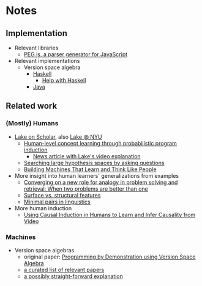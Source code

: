# Notes

## Implementation

- Relevant libraries
	- [PEG.js, a parser generator for JavaScript](https://pegjs.org/)
- Relevant implementations
	- Version space algebra
		- [Haskell](https://github.com/creswick/HaVSA)
			- [Help with Haskell](http://learnyouahaskell.com/chapters)
		- [Java](https://code.google.com/archive/p/jversionspaces/)


## Related work

### (Mostly) Humans
- [Lake on Scholar](https://scholar.google.com/citations), also [Lake @ NYU](http://cims.nyu.edu/~brenden/)
	- [Human-level concept learning through probabilistic program induction](https://staff.fnwi.uva.nl/t.e.j.mensink/zsl2016/zslpubs/lake15science.pdf)
		- [News article with Lake's video explanation](http://www.kurzweilai.net/when-machines-learn-like-humans)
	- [Searching large hypothesis spaces by asking questions](http://www.cims.nyu.edu/~brenden/CohenLake2016CogSci.pdf)
	- [Building Machines That Learn and Think Like People](https://arxiv.org/pdf/1604.00289.pdf)
- More insight into human learners' generalizations from examples
	- [Converging on a new role for analogy in problem solving and retrieval: When two problems are better than one](https://business.illinois.edu/loewenstein/papers/Kurtz&Loewenstein%20Mem&Cog07.pdf)
	- [Surface vs. structural features](https://prezi.com/aeriw4h1ldxk/surface-vs-structural-features/)
	- [Minimal pairs in linguistics](https://en.wikipedia.org/wiki/Minimal_pair)
- More human induction
	- [Using Causal Induction in Humans to Learn and Infer Causality from Video](http://www.stat.ucla.edu/~sczhu/papers/Conf_2013/Causality_Cognitive_Science_2013.pdf)

### Machines
- Version space algebras
	- original paper: [Programming by Demonstration using Version Space Algebra](http://tlau.org/research/papers/mlj01-draft.pdf)
	- [a curated list of relevant papers](http://www.citeulike.org/user/creswick/tag/version_spaces)
	- [a possibly straight-forward explanation](https://github.com/creswick/HaVSA/blob/master/documents/intro.md)